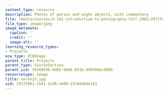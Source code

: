 ```yaml
---
content_type: resource
description: Photos of person and eight objects, with commentary
file: /media/courses/4-341-introduction-to-photography-fall-2002/2972f8611b411cd6a48923c8ddbde183_noren15.jpg
file_type: image/jpeg
image_metadata:
  caption: ''
  credit: ''
  image-alt: ''
learning_resource_types:
- Projects
ocw_type: OCWImage
parent_title: Projects
parent_type: CourseSection
parent_uid: 34260936-dd81-9b86-831b-996996bc9909
resourcetype: Image
title: noren15.jpg
uid: 2972f861-1b41-1cd6-a489-23c8ddbde183
---
```

